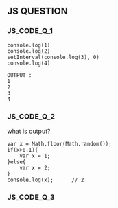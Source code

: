 ## JS QUESTION 
### JS_CODE_Q_1
```
console.log(1)
console.log(2)
setInterval(console.log(3), 0)
console.log(4)
```
```
OUTPUT : 
1
2
3
4
``` 
### JS_CODE_Q_2
what is output?
```
var x = Math.floor(Math.random());
if(x>0.1){
    var x = 1; 
}else{
    var x = 2;
}
console.log(x);      // 2
``` 

### JS_CODE_Q_3

```

``` 
